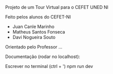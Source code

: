 Projeto de um Tour Virtual para o CEFET UNED NI

Feito pelos alunos do CEFET-NI

- Juan Canle Marinho
- Matheus Santos Fonseca
- Davi Nogueira Souto

Orientado pelo Professor ...

Documentação (rodar no localhost):

Escrever no terminal (ctrl + ')
npm run dev
